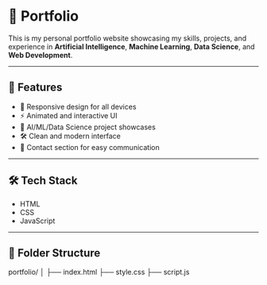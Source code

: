 # 💼 Portfolio

This is my personal portfolio website showcasing my skills, projects, and experience in **Artificial Intelligence**, **Machine Learning**, **Data Science**, and **Web Development**.

---

## 🚀 Features

- 🎯 Responsive design for all devices  
- ⚡ Animated and interactive UI  
- 🧠 AI/ML/Data Science project showcases  
- 🛠️ Clean and modern interface  
- 📩 Contact section for easy communication  

---

## 🛠️ Tech Stack

- HTML  
- CSS  
- JavaScript  

---

## 📁 Folder Structure

portfolio/
│
├── index.html
├── style.css
├── script.js


